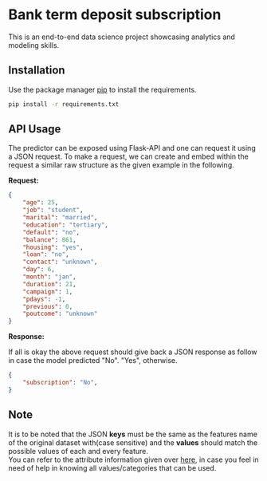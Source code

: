 # Bank term deposit subscription 

This is an end-to-end data science project showcasing analytics and modeling skills.   

## Installation

Use the package manager [pip](https://pip.pypa.io/en/stable/) to install the requirements.

```bash
pip install -r requirements.txt 
```

## API Usage
The predictor can be exposed using Flask-API and one can request it using a JSON request. To make a request, we can create and embed within the request a similar raw structure as the given example in the following. 

**Request:** 
```JSON
{
    "age": 25,
    "job": "student",
    "marital": "married",
    "education": "tertiary",
    "default": "no",
    "balance": 861,
    "housing": "yes",
    "loan": "no",
    "contact": "unknown",
    "day": 6,
    "month": "jan",
    "duration": 21,
    "campaign": 1,
    "pdays": -1,
    "previous": 0,
    "poutcome": "unknown"
}
```
**Response:** 
 
If all is okay the above request should give back a JSON response as follow in case the model predicted "No". "Yes", otherwise. 
 

```JSON
{
    "subscription": "No",
}
```

## Note

It is to be noted that the JSON **keys** must be the same as the features name of the original dataset with(case sensitive) and the **values** should match the possible values of each and every feature.  
You can refer to the attribute information given over [here](https://archive.ics.uci.edu/ml/datasets/Bank+Marketing), in case you feel in need of help in knowing all values/categories that can be used.  





 